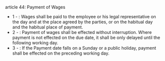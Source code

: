 article 44: Payment of Wages

<ul>
			<li>1 - : Wages shall be paid to the employee or his legal representative on the day and at the place agreed by the parties, or on the habitual day and the habitual place of payment.<ul>
			</ul></li>			<li>2 - : Payment of wages shall be effected without interruption. Where payment is not effected on the due date, it shall be only delayed until the following working day.<ul>
			</ul></li>			<li>3 - : If the Payment date falls on a Sunday or a public holiday, payment shall be effected on the preceding working day.<ul>
			</ul></li></ul>